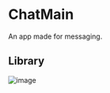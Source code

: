 # ChatMain
An app made for messaging.
## Library
![image](https://img.shields.io/badge/rabbitmq-%23FF6600.svg?&style=for-the-badge&logo=rabbitmq&logoColor=white)

